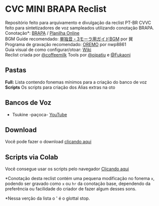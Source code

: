 # CVC MINI BRAPA Reclist

Repositório feito para arquivamento e divulgação da reclist PT-BR CVVC feito para sintetizadores de voz sampleados utilizando conotação BRAPA.<br/>
Conotação*: [BRAPA](https://github.com/Team-BRAPA/BRAPA "BRAPA") / [Planilha Online](https://docs.google.com/spreadsheets/d/e/2PACX-1vTO5M3ZI9Hfe09PyiCd-VcFjXziGj3R1rGJoJTva9zLtkuDHYuPz18o959Wnb7Mt89yR-F0AKw1U8pU/pubhtml "Google Sheets")<br/>
BGM Guide recomendado: [単独音・3モーラ用ガイドBGM](https://bowlroll.net/file/119729 "単独音・3モーラ用ガイドBGM") por 巽<br/>
Programa de gravação recomendado: [OREMO](https://pt.osdn.net/users/nwp8861/pf/OREMO/wiki/FrontPage "OREMO") por nwp8861<br/>
Guia visual de como configurar/otoar: [Wiki](https://github.com/Team-BRAPA/CVC-Brapa-Reclist/wiki "Wiki")<br/>
Reclist criada por [@coffeemilk](https://latinlechedotcom.carrd.co/)
Tools por [@oipatiu](https://github.com/oipatiu) e [@Fukaoni](https://github.com/fuka-oni)

## Pastas
**Full:** Lista contendo fonemas mínimos para a criação do banco de voz <br/>
**Scripts** Os scripts para criação dos Alias extras na oto

## Bancos de Voz
* Tsukine -paçoca- [YouTube](https://www.youtube.com/watch?v=8nGmSRinlCo)

## Download
Você pode fazer o download [clicando aqui](https://github.com/Team-BRAPA/CVC-MINI-BRAPA-reclist-tools/archive/refs/heads/main.zip "Reclist")

## Scripts via Colab
Você consegue usar os scripts pelo navegador [Clicando aqui](https://colab.research.google.com/drive/1Xfxt-k492Qa7efb80-OtuCSDvVgT7q0N?usp=sharing)<br/>

*Conotação desta reclist contém uma pequena modificação no fonema `x`, podendo ser gravado como `x` ou `hr` da conotação base, dependendo da preferência ou facilidade do criador de fazer algum desses sons.

*Nessa verção da lista o ' é o glottal stop.
